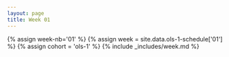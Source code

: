 ```yaml
---
layout: page
title: Week 01
---
```

<!-- Any modification of the content should be done in the _data/ols-1-schedule.yaml file -->
{% assign week-nb='01' %}
{% assign week = site.data.ols-1-schedule['01'] %}
{% assign cohort = 'ols-1' %}
{% include _includes/week.md %}
